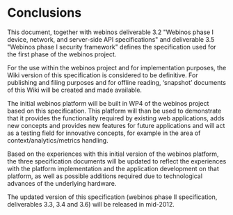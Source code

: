 Conclusions
===========

This document, together with webinos deliverable 3.2 "Webinos phase I device, network, and server-side API specifications" and deliverable 3.5 "Webinos phase I security framework" defines the specification used for the first phase of the webinos project.

For the use within the webinos project and for implementation purposes, the Wiki version of this specification is considered to be definitive. For publishing and filing purposes and for offline reading, ‘snapshot’ documents of this Wiki will be created and made available.

The initial webinos platform will be built in WP4 of the webinos project based on this specification. This platform will than be used to demonstrate that it provides the functionality required by existing web applications, adds new concepts and provides new features for future applications and will act as a testing field for innovative concepts, for example in the area of context/analytics/metrics handling.

Based on the experiences with this initial version of the webinos platform, the three specification documents will be updated to reflect the experiences with the platform implementation and the application development on that platform, as well as possible additions required due to technological advances of the underlying hardware.

The updated version of this specification (webinos phase II specification, deliverables 3.3, 3.4 and 3.6) will be released in mid-2012.

